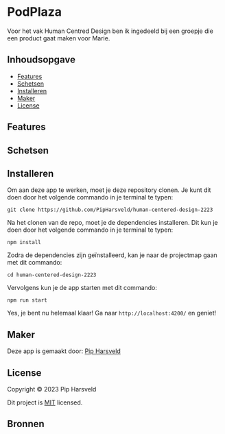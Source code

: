 # PodPlaza
 <!-- Omschrijving -->

Voor het vak Human Centred Design ben ik ingedeeld bij een groepje die een product gaat maken voor Marie.

## Inhoudsopgave
* [Features](#features)
* [Schetsen](#schetsen)
* [Installeren](#installeren)
* [Maker](#maker)
* [License](#license)


## Features



## Schetsen

## Installeren
Om aan deze app te werken, moet je deze repository clonen. Je kunt dit doen door het volgende commando in je terminal te typen:

```
git clone https://github.com/PipHarsveld/human-centered-design-2223
```

Na het clonen van de repo, moet je de dependencies installeren. Dit kun je doen door het volgende commando in je terminal te typen:

```
npm install
```

Zodra de dependencies zijn geïnstalleerd, kan je naar de projectmap gaan met dit commando:

```
cd human-centered-design-2223
```

Vervolgens kun je de app starten met dit commando:

```
npm run start
```

Yes, je bent nu helemaal klaar! Ga naar `http://localhost:4200/` en geniet!


## Maker
Deze app is gemaakt door:
[Pip Harsveld](https://github.com/PipHarsveld)


## License
Copyright © 2023 Pip Harsveld

Dit project is [MIT](https://github.com/PipHarsveld/human-centered-design-2223/blob/main/LICENSE) licensed.


## Bronnen


<!-- Add a link to your live demo in Github Pages 🌐-->

<!-- ☝️ replace this description with a description of your own work -->

<!-- replace the code in the /docs folder with your own, so you can showcase your work with GitHub Pages 🌍 -->

<!-- Add a nice poster image here at the end of the week, showing off your shiny frontend 📸 -->

<!-- Maybe a table of contents here? 📚 -->

<!-- How about a section that describes how to install this project? 🤓 -->

<!-- ...but how does one use this project? What are its features 🤔 -->

<!-- Maybe a checklist of done stuff and stuff still on your wishlist? ✅ -->

<!-- How about a license here? 📜 (or is it a licence?) 🤷 -->
